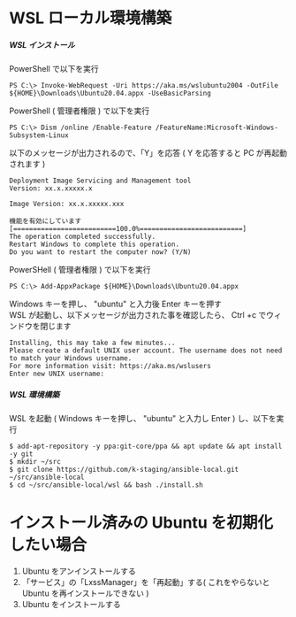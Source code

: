 # WSL ローカル環境構築
##### WSL インストール  
PowerShell で以下を実行  
```
PS C:\> Invoke-WebRequest -Uri https://aka.ms/wslubuntu2004 -OutFile ${HOME}\Downloads\Ubuntu20.04.appx -UseBasicParsing
```
PowerShell ( 管理者権限 ) で以下を実行  
```
PS C:\> Dism /online /Enable-Feature /FeatureName:Microsoft-Windows-Subsystem-Linux
```
以下のメッセージが出力されるので、「Y」を応答 ( Y を応答すると PC が再起動されます )  
```
Deployment Image Servicing and Management tool
Version: xx.x.xxxxx.x

Image Version: xx.x.xxxxx.xxx

機能を有効にしています
[==========================100.0%==========================]
The operation completed successfully.
Restart Windows to complete this operation.
Do you want to restart the computer now? (Y/N)
```
PowerSHell ( 管理者権限 ) で以下を実行  
```
PS C:\> Add-AppxPackage ${HOME}\Downloads\Ubuntu20.04.appx
```
Windows キーを押し、 "ubuntu" と入力後 Enter キーを押す  
WSL が起動し、以下メッセージが出力された事を確認したら、 Ctrl +c でウィンドウを閉じます  
```
Installing, this may take a few minutes...
Please create a default UNIX user account. The username does not need to match your Windows username.
For more information visit: https://aka.ms/wslusers
Enter new UNIX username:
```

##### WSL 環境構築
WSL を起動 ( Windows キーを押し、 "ubuntu" と入力し Enter ) し、以下を実行  
```
$ add-apt-repository -y ppa:git-core/ppa && apt update && apt install -y git
$ mkdir ~/src
$ git clone https://github.com/k-staging/ansible-local.git ~/src/ansible-local
$ cd ~/src/ansible-local/wsl && bash ./install.sh
```

# インストール済みの Ubuntu を初期化したい場合
1.  Ubuntu をアンインストールする  
2. 「サービス」の「LxssManager」を「再起動」する( これをやらないと Ubuntu を再インストールできない )  
3.  Ubuntu をインストールする  
